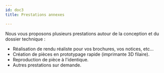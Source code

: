 ```yaml
---
id: doc3
title: Prestations annexes

---
```

Nous vous proposons plusieurs prestations autour de la conception et du dossier technique :

* Réalisation de rendu réaliste pour vos brochures, vos notices, etc...
* Création de pièces en prototypage rapide (imprimante 3D filaire).
* Reproduction de pièce à l'identique.
* Autres prestations sur demande.